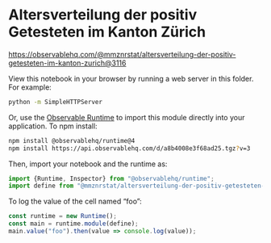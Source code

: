 # Altersverteilung der positiv Getesteten im Kanton Zürich

https://observablehq.com/@mmznrstat/altersverteilung-der-positiv-getesteten-im-kanton-zurich@3116

View this notebook in your browser by running a web server in this folder. For
example:

~~~sh
python -m SimpleHTTPServer
~~~

Or, use the [Observable Runtime](https://github.com/observablehq/runtime) to
import this module directly into your application. To npm install:

~~~sh
npm install @observablehq/runtime@4
npm install https://api.observablehq.com/d/a8b4008e3f68ad25.tgz?v=3
~~~

Then, import your notebook and the runtime as:

~~~js
import {Runtime, Inspector} from "@observablehq/runtime";
import define from "@mmznrstat/altersverteilung-der-positiv-getesteten-im-kanton-zurich";
~~~

To log the value of the cell named “foo”:

~~~js
const runtime = new Runtime();
const main = runtime.module(define);
main.value("foo").then(value => console.log(value));
~~~
